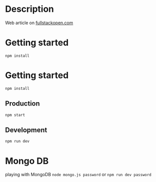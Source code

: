 # Description

Web article on [fullstackopen.com](https://fullstackopen.com/en/part3/node_js_and_express)

# Getting started

`npm install`

# Getting started

`npm install`

## Production

`npm start`

## Development

`npm run dev`

# Mongo DB 

playing with MongoDB
`node mongo.js password`
or
`npm run dev password`